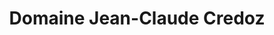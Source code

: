 ---
title: "Domaine Jean-Claude Credoz"
url: /chateau-chalon/domaine-jean-claude-credoz/
shop: alcool
---